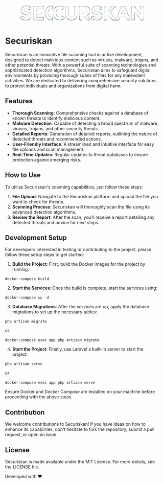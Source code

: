 <p align="center">
  <img src="public/imgs/logo.png" alt="Securiskan Logo"/>
</p>

# Securiskan

Securiskan is an innovative file scanning tool in active development, designed to detect malicious content such as viruses, malware, trojans, and other potential threats. With a powerful suite of scanning technologies and sophisticated detection algorithms, Securiskan aims to safeguard digital environments by providing thorough scans of files for any malevolent activities. We are dedicated to delivering comprehensive security solutions to protect individuals and organizations from digital harm.

## Features

- **Thorough Scanning**: Comprehensive checks against a database of known threats to identify malicious content.
- **Malware Detection**: Capable of detecting a broad spectrum of malware, viruses, trojans, and other security threats.
- **Detailed Reports**: Generation of detailed reports, outlining the nature of detected threats and recommended actions.
- **User-Friendly Interface**: A streamlined and intuitive interface for easy file uploads and scan management.
- **Real-Time Updates**: Regular updates to threat databases to ensure protection against emerging risks.

## How to Use

To utilize Securiskan's scanning capabilities, just follow these steps:

1. **File Upload**: Navigate to the Securiskan platform and upload the file you want to check for threats.
2. **Scanning Process**: Securiskan will thoroughly scan the file using its advanced detection algorithms.
3. **Review the Report**: After the scan, you'll receive a report detailing any detected threats and advice for next steps.

## Development Setup

For developers interested in testing or contributing to the project, please follow these setup steps to get started:

1. **Build the Project**: First, build the Docker images for the project by running:
```
docker-compose build
```
2. **Start the Services**: Once the build is complete, start the services using:
```
docker-compose up -d
```
3. **Database Migrations**: After the services are up, apply the database migrations to set up the necessary tables:
```
php artisan migrate
```
or
```
docker-compose exec app php artisan migrate
```
4. **Start the Project**: Finally, use Laravel's built-in server to start the project:
```docker-compose exec app php artisan serve
php artisan serve
```
or
```
docker-compose exec app php artisan serve
```
Ensure Docker and Docker Compose are installed on your machine before proceeding with the above steps.

## Contribution

We welcome contributions to Securiskan! If you have ideas on how to enhance its capabilities, don't hesitate to fork the repository, submit a pull request, or open an issue.

## License

Securiskan is made available under the MIT License. For more details, see the LICENSE file.

Developed with ❤️
